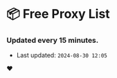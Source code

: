 # :package: Free Proxy List
### Updated every 15 minutes.

- Last updated: `2024-08-30 12:05`

:heart:
